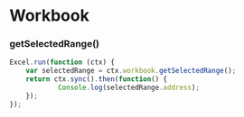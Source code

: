 # Workbook

### getSelectedRange()

```js
Excel.run(function (ctx) { 
	var selectedRange = ctx.workbook.getSelectedRange();
	return ctx.sync().then(function() {
			Console.log(selectedRange.address);
	});
}); 
```